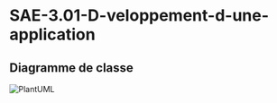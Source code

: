 # SAE-3.01-D-veloppement-d-une-application


## Diagramme de classe
![PlantUML](Etude_prealable/diagramme_classe/plantuml.pn)
